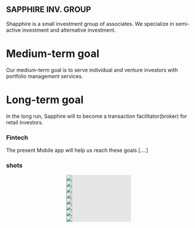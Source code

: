## SAPPHIRE INV. GROUP

Shapphire is a small investment group of associates. 
We specialize in semi-active investment and alternative investment.

# Medium-term goal
Our medium-term goal is to serve individual and venture investors with portfolio management services.

# Long-term goal
In the long run, Sapphire will to become a transaction facilitator(broker) for retail investors.

### Fintech
The present Mobile app will help us reach these goals [....]


### shots
<!-- <div style="display: grid; grid-template-columns: repeat(3, 1fr); grid-gap: 5px;"> -->
<img style="max-width: 35%; height: auto; display: block;-webkit-user-select: none;margin: auto;cursor: zoom-in;background-color: hsl(0, 0%, 90%);transition: background-color 300ms;" src="![1](https://user-images.githubusercontent.com/97029819/224439926-3bec7f4a-39f5-4856-951a-1fbaad6ace3c.png)" />
<img style="max-width: 35%; height: auto; display: block;-webkit-user-select: none;margin: auto;cursor: zoom-in;background-color: hsl(0, 0%, 90%);transition: background-color 300ms;" src="![2](https://user-images.githubusercontent.com/97029819/224439929-ae2039e7-bb48-4d41-9197-680ff7a8b85a.png)" />
<img style="max-width: 35%; height: auto; display: block;-webkit-user-select: none;margin: auto;cursor: zoom-in;background-color: hsl(0, 0%, 90%);transition: background-color 300ms;" src="![3](https://user-images.githubusercontent.com/97029819/224439930-2127cf3c-39e7-4f3b-99a0-f6beccc2c6c7.png)" />
<img style="max-width: 35%; height: auto; display: block;-webkit-user-select: none;margin: auto;cursor: zoom-in;background-color: hsl(0, 0%, 90%);transition: background-color 300ms;" src="![4](https://user-images.githubusercontent.com/97029819/224439933-c009940d-c04a-42bf-8712-724efb169ec0.png)" />
<img style="max-width: 35%; height: auto; display: block;-webkit-user-select: none;margin: auto;cursor: zoom-in;background-color: hsl(0, 0%, 90%);transition: background-color 300ms;" src="![5](https://user-images.githubusercontent.com/97029819/224439935-22b98b0e-437f-4ab4-96e7-ee2889ec79ea.png)" />
<img style="max-width: 35%; height: auto; display: block;-webkit-user-select: none;margin: auto;cursor: zoom-in;background-color: hsl(0, 0%, 90%);transition: background-color 300ms;" src="![6](https://user-images.githubusercontent.com/97029819/224439936-48359679-27f5-4ecd-a747-76a345c6b4d2.png)" />
<img style="max-width: 35%; height: auto; display: block;-webkit-user-select: none;margin: auto;cursor: zoom-in;background-color: hsl(0, 0%, 90%);transition: background-color 300ms;" src="![7](https://user-images.githubusercontent.com/97029819/224439937-327f8349-9fef-4eea-af4f-aba93fb91a70.png)" />
<img style="max-width: 35%; height: auto; display: block;-webkit-user-select: none;margin: auto;cursor: zoom-in;background-color: hsl(0, 0%, 90%);transition: background-color 300ms;" src="![8](https://user-images.githubusercontent.com/97029819/224439938-ba77af62-b191-4be0-81a6-bf5238b01abd.png)" />
<!-- </div> -->
